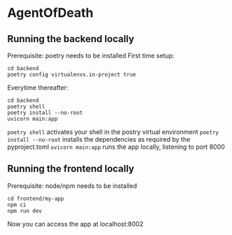 # AgentOfDeath

## Running the backend locally
Prerequisite: poetry needs to be installed
First time setup:
```
cd backend
poetry config virtualenvs.in-project true
```
Everytime thereafter:
```
cd backend
poetry shell
poetry install --no-root
uvicorn main:app
```
`poetry shell` activates your shell in the postry virtual environment
`poetry install --no-root` installs the dependencies as required by the pyproject.toml
`uvicorn main:app` runs the app locally, listening to port 8000

## Running the frontend locally
Prerequisite: node/npm needs to be installed
```
cd frontend/my-app
npm ci
npm run dev
```
Now you can access the app at localhost:8002
